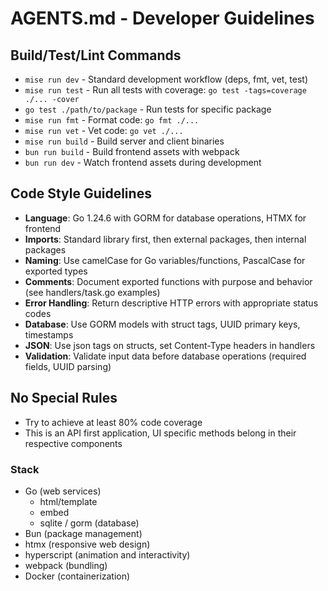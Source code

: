 # AGENTS.md - Developer Guidelines

## Build/Test/Lint Commands

- `mise run dev` - Standard development workflow (deps, fmt, vet, test)
- `mise run test` - Run all tests with coverage: `go test -tags=coverage ./... -cover`
- `go test ./path/to/package` - Run tests for specific package
- `mise run fmt` - Format code: `go fmt ./...`
- `mise run vet` - Vet code: `go vet ./...`
- `mise run build` - Build server and client binaries
- `bun run build` - Build frontend assets with webpack
- `bun run dev` - Watch frontend assets during development

## Code Style Guidelines

- **Language**: Go 1.24.6 with GORM for database operations, HTMX for frontend
- **Imports**: Standard library first, then external packages, then internal packages
- **Naming**: Use camelCase for Go variables/functions, PascalCase for exported types
- **Comments**: Document exported functions with purpose and behavior (see handlers/task.go examples)
- **Error Handling**: Return descriptive HTTP errors with appropriate status codes
- **Database**: Use GORM models with struct tags, UUID primary keys, timestamps
- **JSON**: Use json tags on structs, set Content-Type headers in handlers
- **Validation**: Validate input data before database operations (required fields, UUID parsing)

## No Special Rules

- Try to achieve at least 80% code coverage
- This is an API first application, UI specific methods belong in their respective components

### Stack

- Go (web services)
  - html/template
  - embed
  - sqlite / gorm (database)
- Bun (package management)
- htmx (responsive web design)
- hyperscript (animation and interactivity)
- webpack (bundling)
- Docker (containerization)
